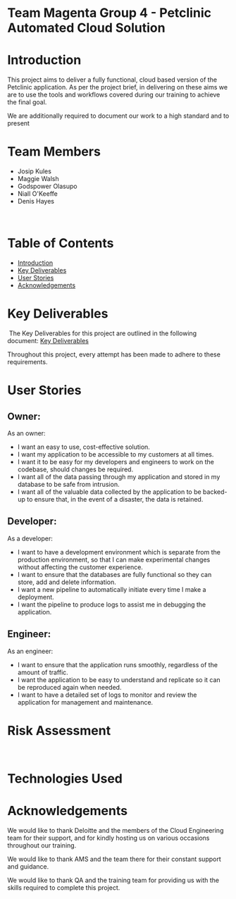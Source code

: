 # Team Magenta Group 4 - Petclinic Automated Cloud Solution


# Introduction

This project aims to deliver a fully functional, cloud based version of the Petclinic application. As per the project brief, in delivering on these aims we are to use the tools and workflows covered during our training to achieve the final goal.

We are additionally required to document our work to a high standard and to present 

# Team Members
* Josip Kules
* Maggie Walsh
* Godspower Olasupo
* Niall O'Keeffe
* Denis Hayes

​
# Table of Contents

  * [Introduction](#introduction)
  * [Key Deliverables](#key-deliverables)
  * [User Stories](#user-stories)
  * [Acknowledgements](#acknowledgements)
​​
# Key Deliverables
​
The Key Deliverables for this project are outlined in the following document:
[Key Deliverables](/key_deliverables.md)


Throughout this project, every attempt has been made to adhere to these requirements.
​

# User Stories

## Owner:
As an owner:

* I want an easy to use, cost-effective solution.
* I want my application to be accessible to my customers at all times.
* I want it to be easy for my developers and engineers to work on the codebase, should changes be required.
* I want all of the data passing through my application and stored in my database to be safe from intrusion.
* I want all of the valuable data collected by the application to be backed-up to ensure that, in the event of a disaster, the data is retained.
## Developer:
As a developer:
* I want to have a development environment which is separate from the production environment, so that I can make experimental changes without affecting the customer experience.
* I want to ensure that the databases are fully functional so they can store, add and delete information.
* I want a new pipeline to automatically initiate every time I make a deployment.
* I want the pipeline to produce logs to assist me in debugging the application.
## Engineer:
As an engineer:
* I want to ensure that the application runs smoothly, regardless of the amount of traffic.
* I want the application to be easy to understand and replicate so it can be reproduced again when needed.
* I want to have a detailed set of logs to monitor and review the application for management and maintenance.

# Risk Assessment
​
# Technologies Used

# Acknowledgements

We would like to thank Deloitte and the members of the Cloud Engineering team for their support, and for kindly hosting us on various occasions throughout our training.

We would like to thank AMS and the team there for their constant support and guidance.

We would like to thank QA and the training team for providing us with the skills required to complete this project.